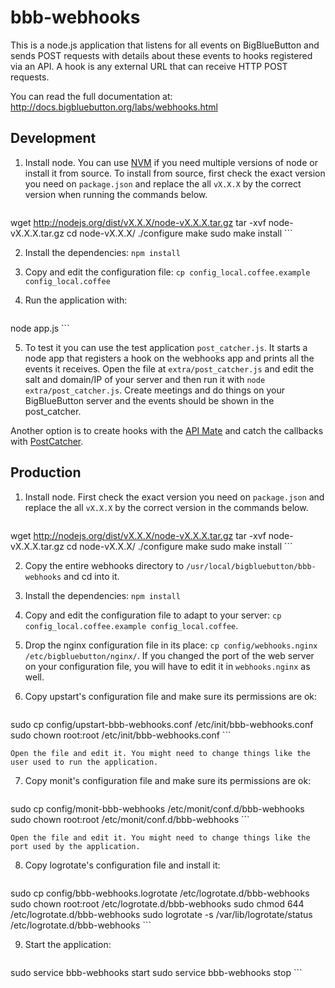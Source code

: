 bbb-webhooks
============

This is a node.js application that listens for all events on BigBlueButton and sends POST requests with details about these events to hooks registered via an API. A hook is any external URL that can receive HTTP POST requests.

You can read the full documentation at: http://docs.bigbluebutton.org/labs/webhooks.html


Development
-----------

1. Install node. You can use [NVM](https://github.com/creationix/nvm) if you need multiple versions of node or install it from source. To install from source, first check the exact version you need on `package.json` and replace the all `vX.X.X` by the correct version when running the commands below.

    ```bash
wget http://nodejs.org/dist/vX.X.X/node-vX.X.X.tar.gz
tar -xvf node-vX.X.X.tar.gz
cd node-vX.X.X/
./configure
make
sudo make install
    ```

2. Install the dependencies: `npm install`

3. Copy and edit the configuration file: `cp config_local.coffee.example config_local.coffee`

4. Run the application with:

    ```bash
node app.js
    ```

5. To test it you can use the test application `post_catcher.js`. It starts a node app that
  registers a hook on the webhooks app and prints all the events it receives. Open the file
  at `extra/post_catcher.js` and edit the salt and domain/IP of your server and then run it
  with `node extra/post_catcher.js`. Create meetings and do things on your BigBlueButton server
  and the events should be shown in the post_catcher.

  Another option is to create hooks with the [API Mate](http://mconf.github.io/api-mate/) and
  catch the callbacks with [PostCatcher](http://postcatcher.in/).

Production
----------

1. Install node. First check the exact version you need on `package.json` and replace the all `vX.X.X` by the correct version in the commands below.

    ```bash
wget http://nodejs.org/dist/vX.X.X/node-vX.X.X.tar.gz
tar -xvf node-vX.X.X.tar.gz
cd node-vX.X.X/
./configure
make
sudo make install
    ```

2. Copy the entire webhooks directory to `/usr/local/bigbluebutton/bbb-webhooks` and cd into it.

3. Install the dependencies: `npm install`

4. Copy and edit the configuration file to adapt to your server: `cp config_local.coffee.example config_local.coffee`.

5. Drop the nginx configuration file in its place: `cp config/webhooks.nginx /etc/bigbluebutton/nginx/`.
   If you changed the port of the web server on your configuration file, you will have to edit it in `webhooks.nginx` as well.

6. Copy upstart's configuration file and make sure its permissions are ok:

    ```bash
sudo cp config/upstart-bbb-webhooks.conf /etc/init/bbb-webhooks.conf
sudo chown root:root /etc/init/bbb-webhooks.conf
    ```

    Open the file and edit it. You might need to change things like the user used to run the application.

7. Copy monit's configuration file and make sure its permissions are ok:

    ```bash
sudo cp config/monit-bbb-webhooks /etc/monit/conf.d/bbb-webhooks
sudo chown root:root /etc/monit/conf.d/bbb-webhooks
    ```

    Open the file and edit it. You might need to change things like the port used by the application.

8. Copy logrotate's configuration file and install it:

    ```bash
sudo cp config/bbb-webhooks.logrotate /etc/logrotate.d/bbb-webhooks
sudo chown root:root /etc/logrotate.d/bbb-webhooks
sudo chmod 644 /etc/logrotate.d/bbb-webhooks
sudo logrotate -s /var/lib/logrotate/status /etc/logrotate.d/bbb-webhooks
    ```

9. Start the application:

    ```bash
sudo service bbb-webhooks start
sudo service bbb-webhooks stop
    ```
